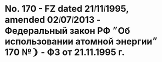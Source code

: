 # No. 170 - FZ dated 21᜵11᜵1995, amended 02᜵07᜵2013 - Федеральный закон РФ ״Об использовании атомной энергии״ ❨№ 170 - ФЗ от 21.11.1995 г.
